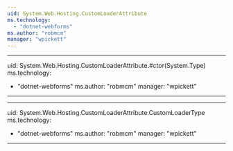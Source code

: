 ```yaml
---
uid: System.Web.Hosting.CustomLoaderAttribute
ms.technology: 
  - "dotnet-webforms"
ms.author: "robmcm"
manager: "wpickett"
---
```


---
uid: System.Web.Hosting.CustomLoaderAttribute.#ctor(System.Type)
ms.technology: 
  - "dotnet-webforms"
ms.author: "robmcm"
manager: "wpickett"
---

---
uid: System.Web.Hosting.CustomLoaderAttribute.CustomLoaderType
ms.technology: 
  - "dotnet-webforms"
ms.author: "robmcm"
manager: "wpickett"
---
